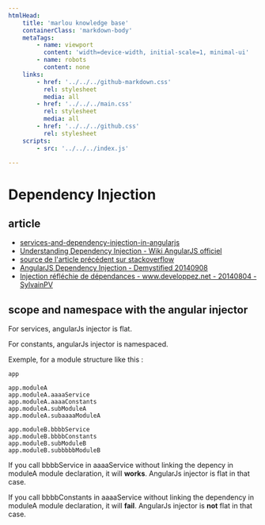 ```yaml
---
htmlHead:
    title: 'marlou knowledge base' 
    containerClass: 'markdown-body'
    metaTags:
        - name: viewport
          content: 'width=device-width, initial-scale=1, minimal-ui'
        - name: robots
          content: none
    links:
        - href: '../../../github-markdown.css'
          rel: stylesheet
          media: all
        - href: '../../../main.css'
          rel: stylesheet
          media: all
        - href: '../../../github.css'
          rel: stylesheet
    scripts:
        - src: '../../../index.js'

---
```


# Dependency Injection

## article

- [services-and-dependency-injection-in-angularjs](http://henriquat.re/basics-of-angular/services-dependency-injection/services-and-dependency-injection-in-angularjs.html)
- [Understanding Dependency Injection - Wiki AngularJS officiel](https://github.com/angular/angular.js/wiki/Understanding-Dependency-Injection)
- [source de l'article précédent sur stackoverflow](http://stackoverflow.com/questions/16828287/what-things-can-be-injected-into-others-in-angular-js/16829270#16829270)
- [AngularJS Dependency Injection - Demystified 20140908](http://anandmanisankar.com/posts/angularjs-dependency-injection-demystified/)
- [Injection réfléchie de dépendances - www.developpez.net - 20140804 - SylvainPV](https://www.developpez.net/forums/d1461652/webmasters-developpement-web/javascript-ajax-typescript-dart/javascript/injection-reflechie-dependances/)

## scope and namespace with the angular injector

For services, angularJs injector is flat.

For constants, angularJs injector is namespaced.

Exemple, for a module structure like this :

```
app

app.moduleA
app.moduleA.aaaaService
app.moduleA.aaaaConstants
app.moduleA.subModuleA
app.moduleA.subaaaaModuleA

app.moduleB.bbbbService
app.moduleB.bbbbConstants
app.moduleB.subModuleB
app.moduleB.subbbbbModuleB
```

If you call bbbbService in aaaaService without linking the depency in moduleA module declaration, it will **works**. AngularJs injector is flat in that case.

If you call bbbbConstants in aaaaService without linking the dependency in moduleA module declaration, it will **fail**. AngularJs injector is **not** flat in that case.
